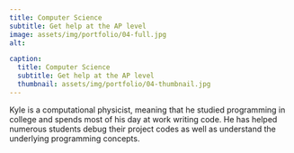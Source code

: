 ```yaml
---
title: Computer Science
subtitle: Get help at the AP level
image: assets/img/portfolio/04-full.jpg
alt: 

caption:
  title: Computer Science
  subtitle: Get help at the AP level
  thumbnail: assets/img/portfolio/04-thumbnail.jpg
---
```

Kyle is a computational physicist, meaning that he studied programming in college and spends most of his day at work writing code.  He has helped numerous students debug their project codes as well as understand the underlying programming concepts.

